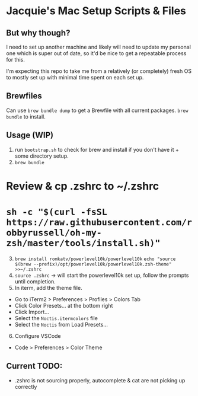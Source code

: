# Jacquie's Mac Setup Scripts & Files

## But why though?
I need to set up another machine and likely will need to update my personal one which is super out of date, so it'd be nice to get a repeatable process for this. 

I'm expecting this repo to take me from a relatively (or completely) fresh OS to mostly set up with minimal time spent on each set up. 

## Brewfiles
Can use `brew bundle dump` to get a Brewfile with all current packages.
`brew bundle` to install.

## Usage (WIP) 
1. run `bootstrap.sh` to check for brew and install if you don't have it + some directory setup.   
2. `brew bundle`
# Review & cp .zshrc to ~/.zshrc
# `sh -c "$(curl -fsSL https://raw.githubusercontent.com/robbyrussell/oh-my-zsh/master/tools/install.sh)"`
3. `brew install romkatv/powerlevel10k/powerlevel10k`
`echo "source $(brew --prefix)/opt/powerlevel10k/powerlevel10k.zsh-theme" >>~/.zshrc`
4. `source .zshrc` -> will start the powerlevel10k set up, follow the prompts until completion.
5. In iterm, add the theme file. 
- Go to iTerm2 > Preferences > Profiles > Colors Tab
- Click Color Presets… at the bottom right
- Click Import…
- Select the `Noctis.itermcolors` file
- Select the `Noctis` from Load Presets…
6. Configure VSCode 
- Code > Preferences > Color Theme 


## Current TODO:
- .zshrc is not sourcing properly, autocomplete & cat are not picking up correctly 